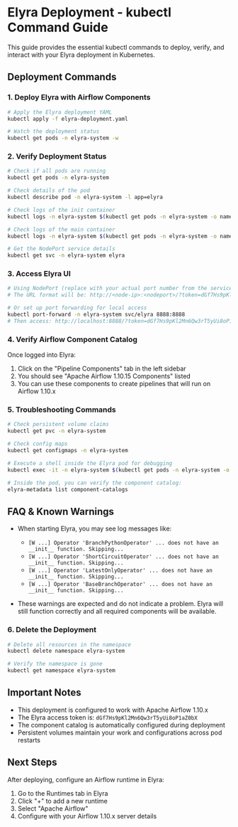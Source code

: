 # Elyra Deployment - kubectl Command Guide

This guide provides the essential kubectl commands to deploy, verify, and interact with your Elyra deployment in Kubernetes.

## Deployment Commands

### 1. Deploy Elyra with Airflow Components

```bash
# Apply the Elyra deployment YAML
kubectl apply -f elyra-deployment.yaml

# Watch the deployment status
kubectl get pods -n elyra-system -w
```

### 2. Verify Deployment Status

```bash
# Check if all pods are running
kubectl get pods -n elyra-system

# Check details of the pod
kubectl describe pod -n elyra-system -l app=elyra

# Check logs of the init container
kubectl logs -n elyra-system $(kubectl get pods -n elyra-system -o name) -c init-catalogs

# Check logs of the main container
kubectl logs -n elyra-system $(kubectl get pods -n elyra-system -o name) -c elyra

# Get the NodePort service details
kubectl get svc -n elyra-system elyra
```

### 3. Access Elyra UI

```bash
# Using NodePort (replace with your actual port number from the service output)
# The URL format will be: http://<node-ip>:<nodeport>/?token=dGf7Hs9pKl2Mn6Qw3rT5yUi8oP1aZ0bX

# Or set up port forwarding for local access
kubectl port-forward -n elyra-system svc/elyra 8888:8888
# Then access: http://localhost:8888/?token=dGf7Hs9pKl2Mn6Qw3rT5yUi8oP1aZ0bX
```

### 4. Verify Airflow Component Catalog

Once logged into Elyra:
1. Click on the "Pipeline Components" tab in the left sidebar
2. You should see "Apache Airflow 1.10.15 Components" listed
3. You can use these components to create pipelines that will run on Airflow 1.10.x

### 5. Troubleshooting Commands

```bash
# Check persistent volume claims
kubectl get pvc -n elyra-system

# Check config maps
kubectl get configmaps -n elyra-system

# Execute a shell inside the Elyra pod for debugging
kubectl exec -it -n elyra-system $(kubectl get pods -n elyra-system -o name | head -1) -- /bin/bash

# Inside the pod, you can verify the component catalog:
elyra-metadata list component-catalogs
```

## FAQ & Known Warnings

- When starting Elyra, you may see log messages like:

  - `[W ...] Operator 'BranchPythonOperator' ... does not have an __init__ function. Skipping...`
  - `[W ...] Operator 'ShortCircuitOperator' ... does not have an __init__ function. Skipping...`
  - `[W ...] Operator 'LatestOnlyOperator' ... does not have an __init__ function. Skipping...`
  - `[W ...] Operator 'BaseBranchOperator' ... does not have an __init__ function. Skipping...`

- These warnings are expected and do not indicate a problem. Elyra will still function correctly and all required components will be available.

### 6. Delete the Deployment

```bash
# Delete all resources in the namespace
kubectl delete namespace elyra-system

# Verify the namespace is gone
kubectl get namespace elyra-system
```

## Important Notes

- This deployment is configured to work with Apache Airflow 1.10.x
- The Elyra access token is: `dGf7Hs9pKl2Mn6Qw3rT5yUi8oP1aZ0bX`
- The component catalog is automatically configured during deployment
- Persistent volumes maintain your work and configurations across pod restarts

## Next Steps

After deploying, configure an Airflow runtime in Elyra:
1. Go to the Runtimes tab in Elyra
2. Click "+" to add a new runtime
3. Select "Apache Airflow"
4. Configure with your Airflow 1.10.x server details